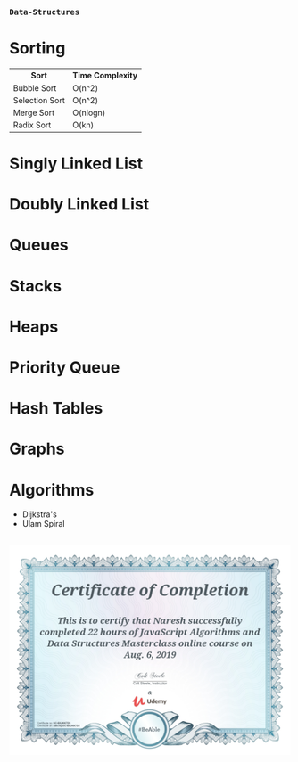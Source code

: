 ### `Data-Structures`

# Sorting

<table style="width:100%">
  <tr>
    <th>Sort</th>
    <th>Time Complexity</th>
  </tr>
  <tr>
    <td>Bubble Sort</td>
    <td>O(n^2)</td> 
  </tr>
  <tr>
    <td>Selection Sort</td>
    <td>O(n^2)</td> 
  </tr>
  <tr>
    <td>Merge Sort</td>
    <td>O(nlogn)</td> 
  </tr>
  <tr>
    <td>Radix Sort</td>
    <td>O(kn)</td> 
  </tr>
</table>

# Singly Linked List

# Doubly Linked List

# Queues

# Stacks

# Heaps

# Priority Queue

# Hash Tables

# Graphs

# Algorithms

<ul>
<li>
Dijkstra's
</li>
<li>
Ulam Spiral
</li>
</ul>
<br/>
<img src="certificate.jpg" alt="certificate" >
